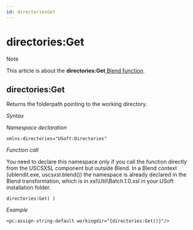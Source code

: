 ```yaml
---
id: directoriesGet
---
```


# directories:Get



> [!NOTE]
> This article is about the **directories:Get**[ Blend function](/docs/Repositories/Blend_functions).

## **directories:Get**

Returns the folderpath pointing to the working directory.

*Syntax*

*Namespace declaration*

```
xmlns:directories="USoft:Directories"
```

*Function call*

You need to declare this namespace only if you call the function directly from the USCSXSL component but outside Blend. In a Blend context (ublendit.exe, uscsxsl.blend()) the namespace is already declared in the Blend transformation, which is in xsl\\Util\\Batch.1.0.xsl in your USoft installation folder.

```
directories:Get( )
```

*Example*

```language-xml
<pc:assign-string-default workingdir="{directories:Get()}"/>
```

 